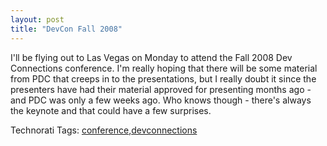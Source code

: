 ```yaml
---
layout: post
title: "DevCon Fall 2008"
---
```


<p>I'll be flying out to Las Vegas on Monday to attend the Fall 2008 Dev Connections conference.  I'm really hoping that there will be some material from PDC that creeps in to the presentations, but I really doubt it since the presenters have had their material approved for presenting months ago - and PDC was only a few weeks ago.  Who knows though - there's always the keynote and that could have a few surprises.  </p> 
<div class="tags" id="scid:0767317B-992E-4b12-91E0-4F059A8CECA8:8b07abd5-4835-4700-bfcb-efd4a9dbf3a1">Technorati Tags: <a href="http://technorati.com/tags/conference" rel="tag">conference</a>,<a href="http://technorati.com/tags/devconnections" rel="tag">devconnections</a></div> 
